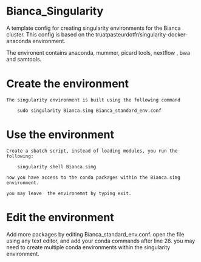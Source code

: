 # Bianca_Singularity
A template config for creating singularity environments for the Bianca cluster. This config is based on the
truatpasteurdotfr/singularity-docker-anaconda environment.

The environent contains anaconda, mummer, picard tools, nextflow , bwa and samtools.

# Create the environment

	The singularity environment is built using the following command

		sudo singularity Bianca.simg Bianca_standard_env.conf


# Use the environment

	Create a sbatch script, instead of loading modules, you run the  following:

		singularity shell Bianca.simg

	now you have access to the conda packages within the Bianca.simg environment.
	
	you may leave  the environemnt by typing exit.


# Edit the  environment

Add more packages by editing Bianca_standard_env.conf. open the file using any text editor, and add your conda commands
after line 26. you may need to create multiple conda environments within the singularity environment.
